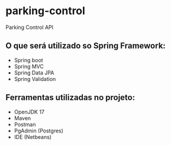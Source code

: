 # parking-control
Parking Control API

## O que será utilizado so Spring Framework:
* Spring boot
* Spring MVC
* Spring Data JPA
* Spring Validation
## Ferramentas utilizadas no projeto:
* OpenJDK 17
* Maven
* Postman
* PgAdmin (Postgres)
* IDE (Netbeans)
